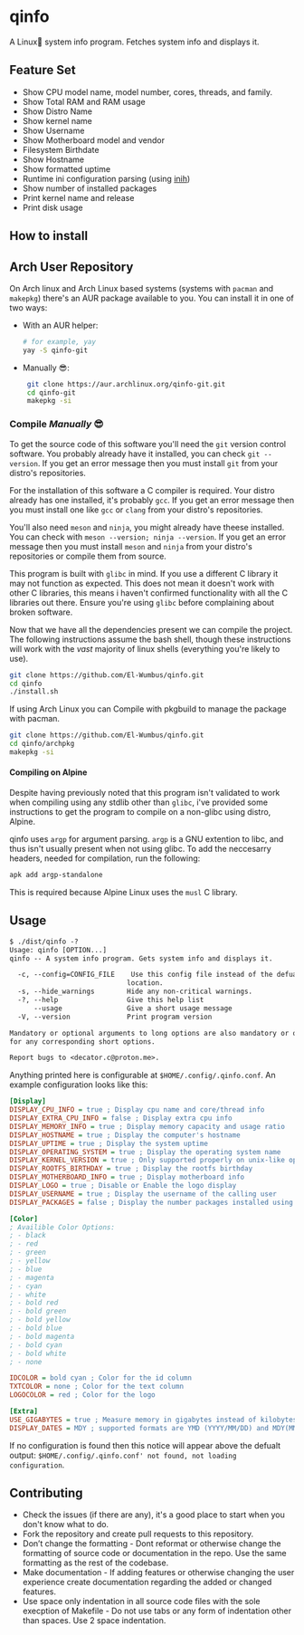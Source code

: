 # qinfo

A Linux🐧 system info program. Fetches system info and displays it.  

## Feature Set

* Show CPU model name, model number, cores, threads, and family.
* Show Total RAM and RAM usage
* Show Distro Name
* Show kernel name
* Show Username
* Show Motherboard model and vendor
* Filesystem Birthdate
* Show Hostname
* Show formatted uptime
* Runtime ini configuration parsing (using [inih](https://github.com/benhoyt/inih))
* Show number of installed packages
* Print kernel name and release
* Print disk usage
  
## How to install

## Arch User Repository

On Arch linux and Arch Linux based systems (systems with `pacman` and `makepkg`) there's an AUR package available to you. You can install it in one of two ways:

* With an AUR helper:

  ```bash
  # for example, yay
  yay -S qinfo-git
  ```

* Manually 😎:

  ```bash
   git clone https://aur.archlinux.org/qinfo-git.git
   cd qinfo-git
   makepkg -si
  ```

### Compile *Manually* 😎

To get the source code of this software you'll need the `git` version control software.
You probably already have it installed, you can check `git --version`.
If you get an error message then you must install `git` from your distro's repositories.

For the installation of this software a C compiler is required. Your distro already has one installed, it's probably `gcc`.
If you get an error message then you must install one like `gcc` or `clang` from your distro's repositories.

You'll also need `meson` and `ninja`, you might already have theese installed. You can check with `meson --version; ninja --version`.
If you get an error message then you must install `meson` and `ninja` from your distro's repositories or compile them from source.

This program is built with `glibc` in mind. If you use a different C library it may not function as expected.
This does not mean it doesn't work with other C libraries, this means i haven't confirmed functionality with
all the C libraries out there. Ensure you're using `glibc` before complaining about broken software.

Now that we have all the dependencies present we can compile the project. The following instructions assume the bash shell, though these instructions will work with the *vast* majority of linux shells (everything you're likely to use).

```bash
git clone https://github.com/El-Wumbus/qinfo.git
cd qinfo
./install.sh
```

If using Arch Linux you can Compile with pkgbuild to manage the package with pacman.

```bash
git clone https://github.com/El-Wumbus/qinfo.git
cd qinfo/archpkg
makepkg -si
```

#### Compiling on Alpine

Despite having previously noted that this program isn't validated to work when compiling
using any stdlib other than `glibc`, i've provided some instructions to get
the program to compile on a non-glibc using distro, Alpine.  

qinfo uses `argp` for argument parsing. `argp` is a GNU extention to libc,
and thus isn't usually present when not using glibc. To add the neccesarry headers,
needed for compilation, run the following:

```bash
apk add argp-standalone
```

This is required because Alpine Linux uses the `musl` C library.

## Usage

```txt
$ ./dist/qinfo -?
Usage: qinfo [OPTION...] 
qinfo -- A system info program. Gets system info and displays it.

  -c, --config=CONFIG_FILE    Use this config file instead of the defualt
                             location.
  -s, --hide_warnings        Hide any non-critical warnings.
  -?, --help                 Give this help list
      --usage                Give a short usage message
  -V, --version              Print program version

Mandatory or optional arguments to long options are also mandatory or optional
for any corresponding short options.

Report bugs to <decator.c@proton.me>.
```

Anything printed here is configurable at `$HOME/.config/.qinfo.conf`. An example configuration looks like this:

```ini
[Display]
DISPLAY_CPU_INFO = true ; Display cpu name and core/thread info
DISPLAY_EXTRA_CPU_INFO = false ; Display extra cpu info
DISPLAY_MEMORY_INFO = true ; Display memory capacity and usage ratio
DISPLAY_HOSTNAME = true ; Display the computer's hostname
DISPLAY_UPTIME = true ; Display the system uptime
DISPLAY_OPERATING_SYSTEM = true ; Display the operating system name
DISPLAY_KERNEL_VERSION = true ; Only supported properly on unix-like operating systems
DISPLAY_ROOTFS_BIRTHDAY = true ; Display the rootfs birthday
DISPLAY_MOTHERBOARD_INFO = true ; Display motherboard info
DISPLAY_LOGO = true ; Disable or Enable the logo display
DISPLAY_USERNAME = true ; Display the username of the calling user
DISPLAY_PACKAGES = false ; Display the number packages installed using various package managers.

[Color]
; Availible Color Options:
; - black
; - red
; - green
; - yellow
; - blue
; - magenta
; - cyan
; - white
; - bold red
; - bold green
; - bold yellow
; - bold blue
; - bold magenta
; - bold cyan
; - bold white
; - none

IDCOLOR = bold cyan ; Color for the id column
TXTCOLOR = none ; Color for the text column
LOGOCOLOR = red ; Color for the logo

[Extra]
USE_GIGABYTES = true ; Measure memory in gigabytes instead of kilobytes
DISPLAY_DATES = MDY ; supported formats are YMD (YYYY/MM/DD) and MDY(MM/DD/YYYY).
```

If no configuration is found then this notice will appear above the defualt output: `$HOME/.config/.qinfo.conf' not found, not loading configuration`.

## Contributing

* Check the issues (if there are any), it's a good place to start when you don't know what to do.
* Fork the repository and create pull requests to this repository.
* Don’t change the formatting - Dont reformat or otherwise change the formatting of source code or documentation in the repo. Use the same formatting as the rest of the codebase.
* Make documentation - If adding features or otherwise changing the user experience create documentation regarding the added or changed features.
* Use space only indentation in all source code files with the sole execption of Makefile - Do not use tabs or any form of indentation other than spaces. Use 2 space indentation.
